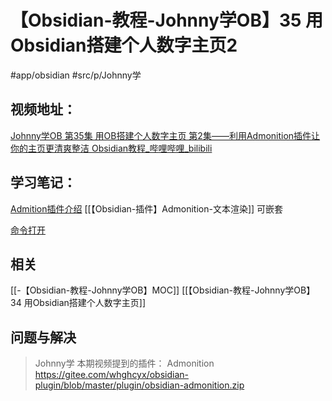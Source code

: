# 【Obsidian-教程-Johnny学OB】35 用Obsidian搭建个人数字主页2
#app/obsidian #src/p/Johnny学 
## 视频地址：
[Johnny学OB 第35集 用OB搭建个人数字主页 第2集——利用Admonition插件让你的主页更清爽整洁 Obsidian教程_哔哩哔哩_bilibili](https://www.bilibili.com/video/BV1mq4y1d7KL?share_source=copy_web)

## 学习笔记：

[Admition插件介绍](https://www.bilibili.com/video/BV1mq4y1d7KL?share_source=copy_web#t=104.61506) [[【Obsidian-插件】Admonition-文本渲染]]
可嵌套

[命令打开](https://www.bilibili.com/video/BV1mq4y1d7KL?share_source=copy_web#t=218.843449)



## 相关
[[-【Obsidian-教程-Johnny学OB】MOC]]
[[【Obsidian-教程-Johnny学OB】34 用Obsidian搭建个人数字主页]]

## 问题与解决
>Johnny学
>本期视频提到的插件： Admonition https://gitee.com/whghcyx/obsidian-plugin/blob/master/plugin/obsidian-admonition.zip